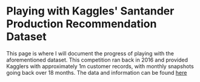 # Playing with Kaggles' Santander Production Recommendation Dataset



This page is where I will document the progress of playing with the aforementioned dataset.  This competition ran back in 2016 and provided Kagglers with approximately 1m customer records, with monthly snapshots going back over 18 months.
  The data and information can be found [here](https://www.kaggle.com/c/santander-product-recommendation)
